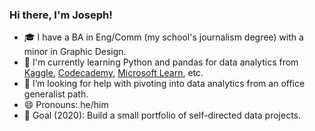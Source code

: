 ### Hi there, I'm Joseph!

<!--
**jgengelhardt/jgengelhardt** is a ✨ _special_ ✨ repository because its `README.md` (this file) appears on your GitHub profile. 

Here are some ideas:

- 🌱 I’m currently learning ...
- 👯 I’m looking to collaborate on ...
- 🤔 I’m looking for help with ...
- 💬 Ask me about ...
- 📫 How to reach me: ...
- 😄 Pronouns: ...
- ⚡ Fun fact: ... -->

- 🎓 I have a BA in Eng/Comm (my school's journalism degree) with a minor in Graphic Design.
- 🌱 I'm currently learning Python and pandas for data analytics from [Kaggle](https://www.kaggle.com/), [Codecademy](https://www.codecademy.com/learn), [Microsoft Learn](https://docs.microsoft.com/en-us/learn/), etc.
- 🤔 I’m looking for help with pivoting into data analytics from an office generalist path.
- 😄 Pronouns: he/him
- 🎯 Goal (2020): Build a small portfolio of self-directed data projects.
